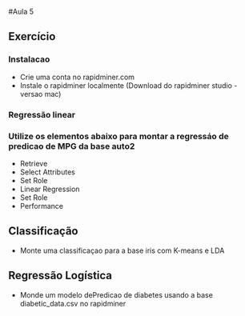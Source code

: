 #Aula 5

## Exercício 

### Instalacao 
* Crie uma conta no rapidminer.com
* Instale o rapidminer localmente (Download do rapidminer studio - versao mac) 

### Regressão linear

### Utilize os elementos abaixo para montar a regressáo de predicao de MPG da base auto2

* Retrieve
* Select Attributes
* Set Role
* Linear Regression
* Set Role
* Performance

## Classificação
* Monte uma classificaçao para a base iris com K-means e LDA

## Regressão Logística

* Monde um modelo dePredicao de diabetes usando a base diabetic_data.csv no rapidminer


